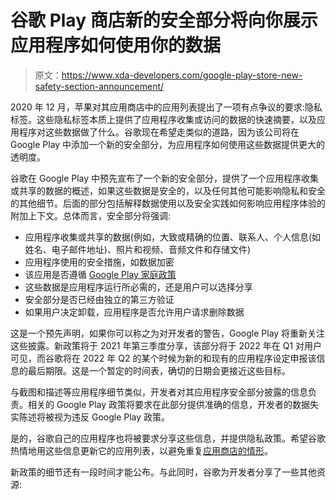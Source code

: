 # 谷歌 Play 商店新的安全部分将向你展示应用程序如何使用你的数据

> 原文：<https://www.xda-developers.com/google-play-store-new-safety-section-announcement/>

2020 年 12 月，苹果对其应用商店中的应用列表提出了一项有点争议的要求:隐私标签。这些隐私标签本质上提供了应用程序收集或访问的数据的快速摘要，以及应用程序对这些数据做了什么。谷歌现在希望走类似的道路，因为该公司将在 Google Play 中添加一个新的安全部分，为应用程序如何使用这些数据提供更大的透明度。

谷歌在 Google Play 中预先宣布了一个新的安全部分，提供了一个应用程序收集或共享的数据的概述，如果这些数据是安全的，以及任何其他可能影响隐私和安全的其他细节。后面的部分包括解释数据使用以及安全实践如何影响应用程序体验的附加上下文。总体而言，安全部分将强调:

*   应用程序收集或共享的数据(例如，大致或精确的位置、联系人、个人信息(如姓名、电子邮件地址)、照片和视频、音频文件和存储文件)
*   应用程序使用的安全措施，如数据加密
*   该应用是否遵循 [Google Play 家庭政策](https://developer.android.com/google-play/guides/families)
*   这些数据是应用程序运行所必需的，还是用户可以选择分享
*   安全部分是否已经由独立的第三方验证
*   如果用户决定卸载，应用程序是否允许用户请求删除数据

这是一个预先声明，如果你可以称之为对开发者的警告，Google Play 将重新关注这些披露。新政策将于 2021 年第三季度分享，该部分将于 2022 年在 Q1 对用户可见，而谷歌将在 2022 年 Q2 的某个时候为新的和现有的应用程序设定申报该信息的最后期限。这是一个暂定的时间表，确切的日期会更接近这些目标。

与截图和描述等应用程序细节类似，开发者对其应用程序安全部分披露的信息负责。相关的 Google Play 政策将要求在此部分提供准确的信息，开发者的数据失实陈述将被视为违反 Google Play 政策。

是的，谷歌自己的应用程序也将被要求分享这些信息，并提供隐私政策。希望谷歌热情地用这些信息更新它的应用列表，以避免重复[应用商店的情形](https://www.xda-developers.com/google-not-updated-ios-apps-last-two-months/)。

新政策的细节还有一段时间才能公布。与此同时，谷歌为开发者分享了一些其他资源: